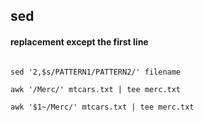## sed

#### replacement except the first line
```

sed '2,$s/PATTERN1/PATTERN2/' filename

awk '/Merc/' mtcars.txt | tee merc.txt

awk '$1~/Merc/' mtcars.txt | tee merc.txt

```